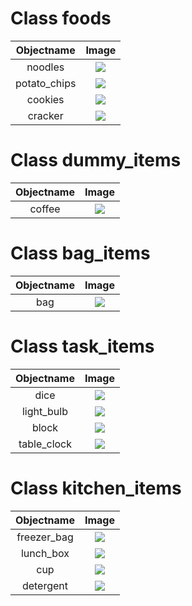 # Class foods

| Objectname               |  Image                   |
:-------------------------:|:-------------------------:
| noodles  |  ![](known_objects/foods/noodles.jpg) |
| potato_chips  |  ![](known_objects/foods/potato_chips.jpg) |
| cookies  |  ![](known_objects/foods/cookies.jpg) |
| cracker  |  ![](known_objects/foods/cracker.jpg) |


# Class dummy_items

| Objectname               |  Image                   |
:-------------------------:|:-------------------------:
| coffee  |  ![](known_objects/dummy_items/coffee.jpg) |


# Class bag_items

| Objectname               |  Image                   |
:-------------------------:|:-------------------------:
| bag  |  ![](known_objects/bag_items/bag.jpg) |


# Class task_items

| Objectname               |  Image                   |
:-------------------------:|:-------------------------:
| dice  |  ![](known_objects/task_items/dice.jpg) |
| light_bulb  |  ![](known_objects/task_items/light_bulb.jpg) |
| block  |  ![](known_objects/task_items/block.jpg) |
| table_clock  |  ![](known_objects/task_items/table_clock.jpg) |


# Class kitchen_items

| Objectname               |  Image                   |
:-------------------------:|:-------------------------:
| freezer_bag  |  ![](known_objects/kitchen_items/freezer_bag.jpg) |
| lunch_box  |  ![](known_objects/kitchen_items/lunch_box.jpg) |
| cup  |  ![](known_objects/kitchen_items/cup.jpg) |
| detergent  |  ![](known_objects/kitchen_items/detergent.jpg) |


